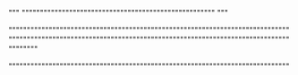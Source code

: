 """
"""""""""""""""""""""""""""""""""""""""""""""""""""""
"""

""""""""""""""""""""""""""""""""""""""""""""""""""""""""""""""""""""""""""""""""""""""""""""""""""""""""""""""""""""""""""""""""""""""""""""""""""""""""""""""""""

"""""""""""""""""""""""""""""""""""""""""""""""""""""""""""""""""""""""""""""